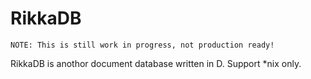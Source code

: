 # RikkaDB

`NOTE: This is still work in progress, not production ready!`

RikkaDB is anothor document database written in D. Support *nix only.
